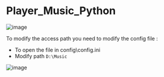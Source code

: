 ﻿# Player_Music_Python

![image](https://github.com/TheoLanles/Player_Music_Python/assets/62571239/878c6ba6-caac-4527-83b6-e78479f29028)

To modify the access path you need to modify the config file :

- To open the file in config\config.ini
- Modify path ```D:\Music```

![image](https://github.com/TheoLanles/Player_Music_Python/assets/62571239/d82ea1f5-035e-49bf-8b1a-e27f251f6ec4)

